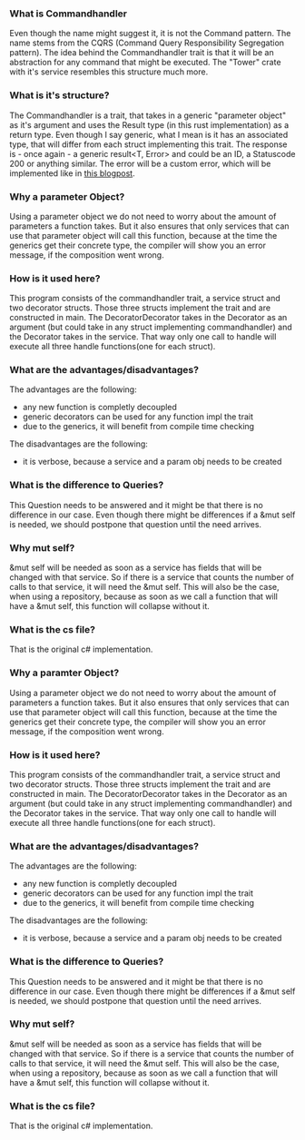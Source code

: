 ### What is Commandhandler
Even though the name might suggest it, it is not the Command pattern. The name stems from the CQRS (Command Query Responsibility Segregation pattern). The idea behind the Commandhandler trait is that it will be an abstraction for any command that might be executed. The "Tower" crate with it's service resembles this structure much more.

### What is it's structure?
The Commandhandler is a trait, that takes in a generic "parameter object" as it's argument and uses the Result type (in this rust implementation) as a return type. Even though I say generic, what I mean is it has an associated type, that will differ from each struct implementing this trait. The response is - once again - a generic result<T, Error> and could be an ID, a Statuscode 200 or anything similar. The error will be a custom error, which will be implemented like in [this blogpost](https://fettblog.eu/rust-enums-wrapping-errors/).

### Why a parameter Object?
Using a parameter object we do not need to worry about the amount of parameters a function takes. But it also ensures that only services that can use that parameter object will call this function, because at the time the generics get their concrete type, the compiler will show you an error message, if the composition went wrong.

### How is it used here?
This program consists of the commandhandler trait, a service struct and two decorator structs. Those three structs implement the trait and are constructed in main. The DecoratorDecorator takes in the Decorator as an argument (but could take in any struct implementing commandhandler) and the Decorator takes in the service. That way only one call to handle will execute all three handle functions(one for each struct).

### What are the advantages/disadvantages?
The advantages are the following:
- any new function is completly decoupled
- generic decorators can be used for any function impl the trait
- due to the generics, it will benefit from compile time checking

The disadvantages are the following:
- it is verbose, because a service and a param obj needs to be created

### What is the difference to Queries?
This Question needs to be answered and it might be that there is no difference in our case. Even though there might be differences if a &mut self is needed, we should postpone that question until the need arrives.

### Why mut self?
&mut self will be needed as soon as a service has fields that will be changed with that service. So if there is a service that counts the number of calls to that service, it will need the &mut self.
This will also be the case, when using a repository, because as soon as we call a function that will have a &mut self, this function will collapse without it.

### What is the cs file?
That is the original c# implementation.

### Why a paramter Object?
Using a parameter object we do not need to worry about the amount of parameters a function takes. But it also ensures that only services that can use that parameter object will call this function, because at the time the generics get their concrete type, the compiler will show you an error message, if the composition went wrong.

### How is it used here?
This program consists of the commandhandler trait, a service struct and two decorator structs. Those three structs implement the trait and are constructed in main. The DecoratorDecorator takes in the Decorator as an argument (but could take in any struct implementing commandhandler) and the Decorator takes in the service. That way only one call to handle will execute all three handle functions(one for each struct).

### What are the advantages/disadvantages?
The advantages are the following:
- any new function is completly decoupled
- generic decorators can be used for any function impl the trait
- due to the generics, it will benefit from compile time checking

The disadvantages are the following:
- it is verbose, because a service and a param obj needs to be created

### What is the difference to Queries?
This Question needs to be answered and it might be that there is no difference in our case. Even though there might be differences if a &mut self is needed, we should postpone that question until the need arrives.

### Why mut self?
&mut self will be needed as soon as a service has fields that will be changed with that service. So if there is a service that counts the number of calls to that service, it will need the &mut self.
This will also be the case, when using a repository, because as soon as we call a function that will have a &mut self, this function will collapse without it.

### What is the cs file?
That is the original c# implementation.

